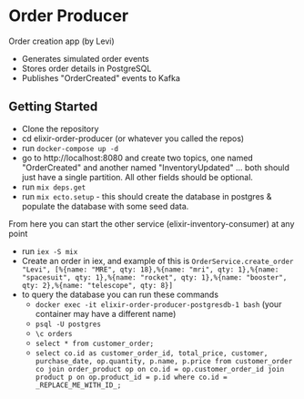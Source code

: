# Order Producer

Order creation app (by Levi)

* Generates simulated order events
* Stores order details in PostgreSQL
* Publishes "OrderCreated" events to Kafka


## Getting Started

* Clone the repository
* cd elixir-order-producer (or whatever you called the repos)
* run `docker-compose up -d`
* go to http://localhost:8080 and create two topics, one named "OrderCreated" and another named "InventoryUpdated" ... both should just have a single partition. All other fields should be optional.
* run `mix deps.get`
* run `mix ecto.setup` - this should create the database in postgres & populate the database with some seed data.

From here you can start the other service (elixir-inventory-consumer) at any point

* run `iex -S mix`
* Create an order in iex, and example of this is `OrderService.create_order "Levi", [%{name: "MRE", qty: 18},%{name: "mri", qty: 1},%{name: "spacesuit", qty: 1},%{name: "rocket", qty: 1},%{name: "booster", qty: 2},%{name: "telescope", qty: 8}]`
* to query the database you can run these commands
  * `docker exec -it elixir-order-producer-postgresdb-1 bash` (your container may have a different name)
  * `psql -U postgres`
  * `\c orders`
  * `select * from customer_order;`
  * `select co.id as customer_order_id, total_price, customer, purchase_date, op.quantity, p.name, p.price from customer_order co join order_product op on co.id = op.customer_order_id join product p on op.product_id = p.id where co.id = _REPLACE_ME_WITH_ID_;`